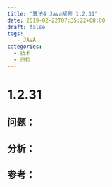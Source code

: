```yaml
---
title: "算法4 Java解答 1.2.31"
date: 2019-02-22T07:35:22+08:00
draft: false
tags:
   - JAVA
categories:
  - 技术
  - 归档
---
```



# 1.2.31

## 问题：


## 分析：


## 参考：


